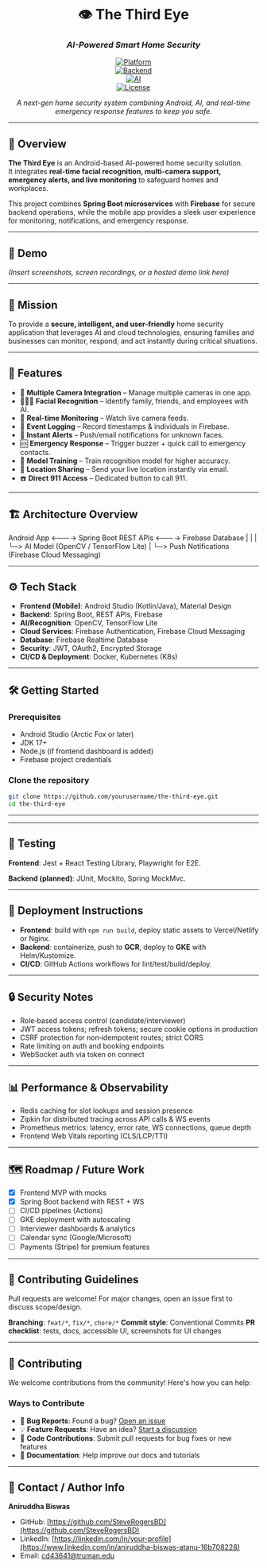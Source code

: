 <div align="center">

# 👁️ The Third Eye  
### *AI-Powered Smart Home Security*

[![Platform](https://img.shields.io/badge/Platform-Android-green.svg)](#)  
[![Backend](https://img.shields.io/badge/Backend-Spring%20Boot%20%7C%20Firebase-orange.svg)](#)  
[![AI](https://img.shields.io/badge/AI-Facial%20Recognition-blueviolet.svg)](#)  
[![License](https://img.shields.io/badge/License-MIT-blue.svg)](LICENSE)  

*A next-gen home security system combining Android, AI, and real-time emergency response features to keep you safe.*  

</div>

---

## 🌟 Overview  

**The Third Eye** is an Android-based AI-powered home security solution.  
It integrates **real-time facial recognition, multi-camera support, emergency alerts, and live monitoring** to safeguard homes and workplaces.  

This project combines **Spring Boot microservices** with **Firebase** for secure backend operations, while the mobile app provides a sleek user experience for monitoring, notifications, and emergency response.

---

## 🎥 Demo  

*(Insert screenshots, screen recordings, or a hosted demo link here)*  

---

## 🎯 Mission  

To provide a **secure, intelligent, and user-friendly** home security application that leverages AI and cloud technologies, ensuring families and businesses can monitor, respond, and act instantly during critical situations.  

---

## 🚀 Features  

- 🔗 **Multiple Camera Integration** – Manage multiple cameras in one app.  
- 🧑‍🤝‍🧑 **Facial Recognition** – Identify family, friends, and employees with AI.  
- 🎥 **Real-time Monitoring** – Watch live camera feeds.  
- 📝 **Event Logging** – Record timestamps & individuals in Firebase.  
- 🚨 **Instant Alerts** – Push/email notifications for unknown faces.  
- 🆘 **Emergency Response** – Trigger buzzer + quick call to emergency contacts.  
- 🧠 **Model Training** – Train recognition model for higher accuracy.  
- 📍 **Location Sharing** – Send your live location instantly via email.  
- ☎️ **Direct 911 Access** – Dedicated button to call 911.  

---

## 🏗️ Architecture Overview  

Android App <----> Spring Boot REST APIs <----> Firebase Database
| |
| └─> AI Model (OpenCV / TensorFlow Lite)
|
└─> Push Notifications (Firebase Cloud Messaging)


---

## ⚙️ Tech Stack  

- **Frontend (Mobile)**: Android Studio (Kotlin/Java), Material Design  
- **Backend**: Spring Boot, REST APIs, Firebase  
- **AI/Recognition**: OpenCV, TensorFlow Lite  
- **Cloud Services**: Firebase Authentication, Firebase Cloud Messaging  
- **Database**: Firebase Realtime Database  
- **Security**: JWT, OAuth2, Encrypted Storage  
- **CI/CD & Deployment**: Docker, Kubernetes (K8s)  

---

## 🛠️ Getting Started  

### Prerequisites
- Android Studio (Arctic Fox or later)  
- JDK 17+  
- Node.js (if frontend dashboard is added)  
- Firebase project credentials  

### Clone the repository
```bash
git clone https://github.com/yourusername/the-third-eye.git
cd the-third-eye
```
---

---

## 🧪 Testing

**Frontend**: Jest + React Testing Library, Playwright for E2E.

**Backend (planned)**: JUnit, Mockito, Spring MockMvc.

---

## 🚀 Deployment Instructions

* **Frontend**: build with `npm run build`, deploy static assets to Vercel/Netlify or Nginx.
* **Backend**: containerize, push to **GCR**, deploy to **GKE** with Helm/Kustomize.
* **CI/CD**: GitHub Actions workflows for lint/test/build/deploy.

---

## 🔒 Security Notes

* Role‑based access control (candidate/interviewer)
* JWT access tokens; refresh tokens; secure cookie options in production
* CSRF protection for non‑idempotent routes; strict CORS
* Rate limiting on auth and booking endpoints
* WebSocket auth via token on connect

---

## 📊 Performance & Observability

* Redis caching for slot lookups and session presence
* Zipkin for distributed tracing across API calls & WS events
* Prometheus metrics: latency, error rate, WS connections, queue depth
* Frontend Web Vitals reporting (CLS/LCP/TTI)

---

## 🗺️ Roadmap / Future Work

* [x] Frontend MVP with mocks
* [x] Spring Boot backend with REST + WS
* [ ] CI/CD pipelines (Actions)
* [ ] GKE deployment with autoscaling
* [ ] Interviewer dashboards & analytics
* [ ] Calendar sync (Google/Microsoft)
* [ ] Payments (Stripe) for premium features

---

## 🤝 Contributing Guidelines

Pull requests are welcome! For major changes, open an issue first to discuss scope/design.

**Branching**: `feat/*`, `fix/*`, `chore/*`
**Commit style**: Conventional Commits
**PR checklist**: tests, docs, accessible UI, screenshots for UI changes

---
## 🤝 Contributing

We welcome contributions from the community! Here's how you can help:

### Ways to Contribute
- 🐛 **Bug Reports**: Found a bug? [Open an issue](https://github.com/SteveRogersBD/PickHacks2024/issues)
- 💡 **Feature Requests**: Have an idea? [Start a discussion](https://github.com/SteveRogersBD/PickHacks2024/discussions)
- 🔧 **Code Contributions**: Submit pull requests for bug fixes or new features
- 📖 **Documentation**: Help improve our docs and tutorials
---

## 👤 Contact / Author Info

**Aniruddha Biswas**

* GitHub: [https://github.com/SteveRogersBD](https://github.com/SteveRogersBD)
* LinkedIn: [https://linkedin.com/in/your-profile](https://www.linkedin.com/in/aniruddha-biswas-atanu-16b708228)
* Email: [cd43641@truman.edu](mailto:cd43641@truman.edu)
</ddiv>
